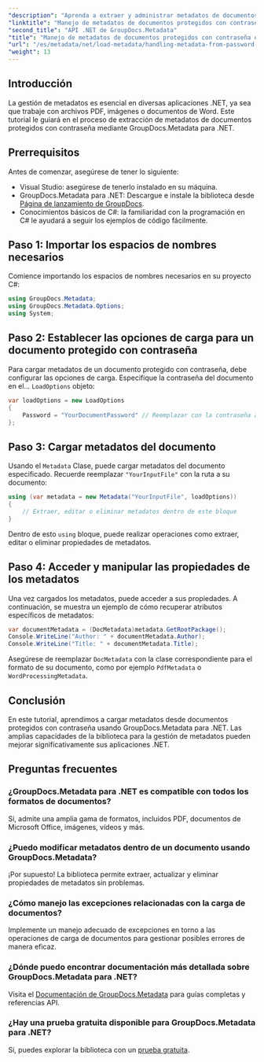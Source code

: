 ```yaml
---
"description": "Aprenda a extraer y administrar metadatos de documentos protegidos con contraseña de forma eficiente con GroupDocs.Metadata para .NET. Este completo tutorial abarca los pasos esenciales, como la configuración de las opciones de carga y el acceso a las propiedades de los metadatos."
"linktitle": "Manejo de metadatos de documentos protegidos con contraseña en .NET"
"second_title": "API .NET de GroupDocs.Metadata"
"title": "Manejo de metadatos de documentos protegidos con contraseña en .NET"
"url": "/es/metadata/net/load-metadata/handling-metadata-from-password-protected-document/"
"weight": 13
---
```


## Introducción

La gestión de metadatos es esencial en diversas aplicaciones .NET, ya sea que trabaje con archivos PDF, imágenes o documentos de Word. Este tutorial le guiará en el proceso de extracción de metadatos de documentos protegidos con contraseña mediante GroupDocs.Metadata para .NET.

## Prerrequisitos

Antes de comenzar, asegúrese de tener lo siguiente:

- Visual Studio: asegúrese de tenerlo instalado en su máquina.
- GroupDocs.Metadata para .NET: Descargue e instale la biblioteca desde [Página de lanzamiento de GroupDocs](https://releases.groupdocs.com/metadata/net/).
- Conocimientos básicos de C#: la familiaridad con la programación en C# le ayudará a seguir los ejemplos de código fácilmente.

## Paso 1: Importar los espacios de nombres necesarios

Comience importando los espacios de nombres necesarios en su proyecto C#:

```csharp
using GroupDocs.Metadata;
using GroupDocs.Metadata.Options;
using System;
```

## Paso 2: Establecer las opciones de carga para un documento protegido con contraseña

Para cargar metadatos de un documento protegido con contraseña, debe configurar las opciones de carga. Especifique la contraseña del documento en el... `LoadOptions` objeto:

```csharp
var loadOptions = new LoadOptions
{
    Password = "YourDocumentPassword" // Reemplazar con la contraseña actual
};
```

## Paso 3: Cargar metadatos del documento

Usando el `Metadata` Clase, puede cargar metadatos del documento especificado. Recuerde reemplazar `"YourInputFile"` con la ruta a su documento:

```csharp
using (var metadata = new Metadata("YourInputFile", loadOptions))
{
    // Extraer, editar o eliminar metadatos dentro de este bloque
}
```

Dentro de esto `using` bloque, puede realizar operaciones como extraer, editar o eliminar propiedades de metadatos.

## Paso 4: Acceder y manipular las propiedades de los metadatos

Una vez cargados los metadatos, puede acceder a sus propiedades. A continuación, se muestra un ejemplo de cómo recuperar atributos específicos de metadatos:

```csharp
var documentMetadata = (DocMetadata)metadata.GetRootPackage();
Console.WriteLine("Author: " + documentMetadata.Author);
Console.WriteLine("Title: " + documentMetadata.Title);
```

Asegúrese de reemplazar `DocMetadata` con la clase correspondiente para el formato de su documento, como por ejemplo `PdfMetadata` o `WordProcessingMetadata`.

## Conclusión

En este tutorial, aprendimos a cargar metadatos desde documentos protegidos con contraseña usando GroupDocs.Metadata para .NET. Las amplias capacidades de la biblioteca para la gestión de metadatos pueden mejorar significativamente sus aplicaciones .NET.

## Preguntas frecuentes

### ¿GroupDocs.Metadata para .NET es compatible con todos los formatos de documentos?
Sí, admite una amplia gama de formatos, incluidos PDF, documentos de Microsoft Office, imágenes, vídeos y más.

### ¿Puedo modificar metadatos dentro de un documento usando GroupDocs.Metadata?
¡Por supuesto! La biblioteca permite extraer, actualizar y eliminar propiedades de metadatos sin problemas.

### ¿Cómo manejo las excepciones relacionadas con la carga de documentos?
Implemente un manejo adecuado de excepciones en torno a las operaciones de carga de documentos para gestionar posibles errores de manera eficaz.

### ¿Dónde puedo encontrar documentación más detallada sobre GroupDocs.Metadata para .NET?
Visita el [Documentación de GroupDocs.Metadata](https://reference.groupdocs.com/metadata/net/) para guías completas y referencias API.

### ¿Hay una prueba gratuita disponible para GroupDocs.Metadata para .NET?
Sí, puedes explorar la biblioteca con un [prueba gratuita](https://releases.groupdocs.com/).